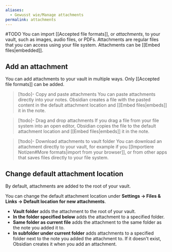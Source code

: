 ```yaml
---
aliases:
  - Gewusst wie/Manage attachments
permalink: attachments
---
```

#TODO
You can import [[Accepted file formats]], or _attachments_, to your vault, such as images, audio files, or PDFs. Attachments are regular files that you can access using your file system. Attachments can be [[Embed files|embedded]].

## Add an attachment

You can add attachments to your vault in multiple ways. Only [[Accepted file formats]] can be added.

> [!todo]- Copy and paste attachments
> You can paste attachments directly into your notes. Obsidian creates a file with the pasted content in the default attachment location and [[Embed files|embeds]] it in the note.

> [!todo]- Drag and drop attachments
> If you drag a file from your file system into an open editor, Obsidian copies the file to the default attachment location and [[Embed files|embeds]] it in the note.

 > [!todo]- Download attachments to vault folder
 > You can download an attachment directly to your vault, for example if you  [[Importiere Notizen#More formats|import from your browser]], or from other apps that saves files directly to your file system.

## Change default attachment location

By default, attachments are added to the root of your vault.

You can change the default attachment location under **Settings → Files & Links → Default location for new attachments**.

- **Vault folder** adds the attachment to the root of your vault.
- **In the folder specified below** adds the attachment to a specified folder.
- **Same folder as current file** adds the attachment to the same folder as the note you added it to.
- **In subfolder under current folder** adds attachments to a specified folder next to the note you added the attachment to. If it doesn't exist, Obsidian creates it when you add an attachment.
